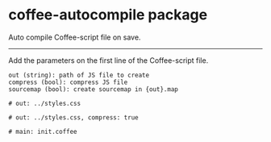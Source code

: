 # coffee-autocompile package

Auto compile Coffee-script file on save.

---

Add the parameters on the first line of the Coffee-script file.

```
out (string): path of JS file to create
compress (bool): compress JS file
sourcemap (bool): create sourcemap in {out}.map
```

```
# out: ../styles.css
```

```
# out: ../styles.css, compress: true
```

```
# main: init.coffee
```
